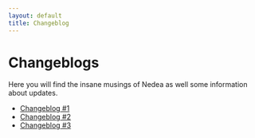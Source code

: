```yaml
---
layout: default
title: Changeblog
---
```


# Changeblogs

Here you will find the insane musings of Nedea as well some information about updates.

* [Changeblog #1](./changeblog0001)
* [Changeblog #2](./changeblog0002)
* [Changeblog #3](./changeblog0003)
